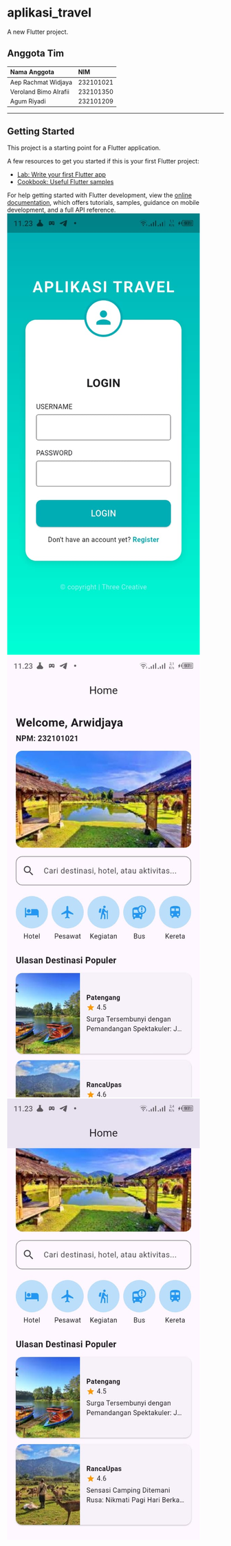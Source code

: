 # aplikasi_travel

A new Flutter project.
## Anggota Tim
| Nama Anggota | NIM |
| :--- | :--- |
| Aep Rachmat Widjaya | 232101021 |
| Veroland Bimo Alrafii | 232101350 |
| Agum Riyadi | 232101209 |

---
## Getting Started

This project is a starting point for a Flutter application.

A few resources to get you started if this is your first Flutter project:

- [Lab: Write your first Flutter app](https://docs.flutter.dev/get-started/codelab)
- [Cookbook: Useful Flutter samples](https://docs.flutter.dev/cookbook)

For help getting started with Flutter development, view the
[online documentation](https://docs.flutter.dev/), which offers tutorials,
samples, guidance on mobile development, and a full API reference.
![Tampilan Aplikasi](asset/images/Login.jpg)
![Tampilan Aplikasi](asset/images/homepage1.jpg)
![Tampilan Aplikasi](asset/images/homepage2.jpg)
